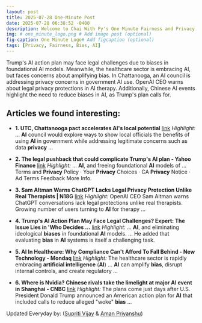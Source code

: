 ```yaml
---
layout: post
title: 2025-07-28 One-Minute Post
date: 2025-07-28 06:38:52 -0400
description: Welcome to Chai With Py's One Minute Fairness and Privacy, which aims to provide you the current happenings in the world of Fairness, Privacy, and AI.
img: # one_minute_logo.png # Add image post (optional)
fig-caption: One Minute Logo# Add figcaption (optional)
tags: [Privacy, Fairness, Bias, AI]
---
```


Trump's AI action plan may face legal challenges due to biases in foundational AI models. Meanwhile, the healthcare sector is embracing AI, but faces concerns about amplifying bias. In Chattanooga, an AI council is addressing privacy concerns in government AI use. OpenAI CEO warns about legal privacy protections in AI therapy. Additionally, Chinese AI events highlight the need to reduce biases in AI, as Trump's plan calls for.

## Articles we found interesting:

- **1. UTC, Chattanooga pact accelerates <b>AI&#39;s</b> local potential** [link](https://www.timesfreepress.com/news/2025/jul/26/utc-chattanooga-pact-accelerates-ais-local/)
_Highlight:_ ... <b>AI</b> council would explore ways to show local officials the benefits of using <b>AI</b> in government while addressing legitimate concerns such as data <b>privacy</b>&nbsp;...

- **2. The legal pushback that could complicate Trump&#39;s <b>AI</b> plan - Yahoo Finance** [link](https://finance.yahoo.com/news/the-legal-pushback-that-could-complicate-trumps-ai-plan-140035912.html)
_Highlight:_ ... <b>AI</b>, and freeing foundational <b>AI</b> models of ... Terms and <b>Privacy</b> Policy &middot; Your <b>Privacy</b> Choices &middot; CA <b>Privacy</b> Notice &middot; Ad Terms Feedback More Info.

- **3. Sam Altman Warns ChatGPT Lacks Legal <b>Privacy</b> Protection Unlike Real Therapists | N18G** [link](https://www.youtube.com/watch%3Fv%3DA5I0Kf5o0go)
_Highlight:_ OpenAI CEO Sam Altman warns ChatGPT conversations lack legal protections unlike real therapists. Growing number of users turning to <b>AI</b> for therapy&nbsp;...

- **4. Trump&#39;s <b>AI</b> Action Plan May Face Legal Challenges? Expert: The Issue Lies in &#39;Who Decides ...** [link](https://news.futunn.com/en/post/59700095/trump-s-ai-action-plan-may-face-legal-challenges-expert)
_Highlight:_ ... <b>AI</b>, and eliminating ideological <b>biases</b> in foundational <b>AI</b> models. ... He added that evaluating <b>bias</b> in <b>AI</b> systems is itself a challenging task.

- **5. <b>AI</b> In Healthcare: Why Compliance Can&#39;t Afford To Fall Behind - New Technology - Mondaq** [link](https://www.mondaq.com/uk/new-technology/1656084/ai-in-healthcare-why-compliance-cant-afford-to-fall-behind)
_Highlight:_ The healthcare sector is rapidly embracing <b>artificial intelligence</b> (<b>AI</b>) ... <b>AI</b> can amplify <b>bias</b>, disrupt internal controls, and create regulatory&nbsp;...

- **6. Where is Nvidia? Chinese rivals take the limelight at major <b>AI</b> event in Shanghai - CNBC** [link](https://www.cnbc.com/2025/07/28/nvidia-absent-at-major-china-ai-event-.html)
_Highlight:_ The plans come just days after U.S. President Donald Trump announced an American action plan for <b>AI</b> that included calls to reduce alleged &quot;woke&quot; <b>bias</b>&nbsp;...


Updated Everyday by: (<a href="https://supritivijay.github.io/">Supriti Vijay</a> & <a href="https://amanpriyanshu.github.io/">Aman Priyanshu</a>)
